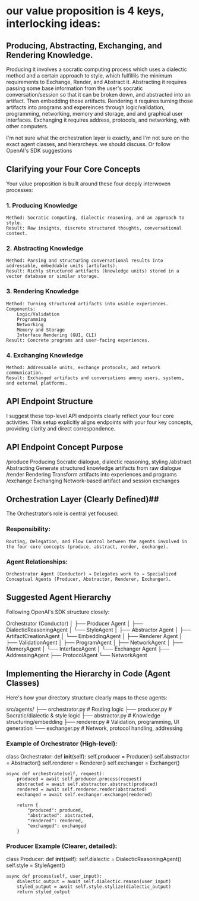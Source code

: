 # our value proposition is 4 keys, interlocking ideas:

## Producing, Abstracting, Exchanging, and Rendering Knowledge. 

Producing it involves a socratic computing process which uses a dialectic method and a certain approach to style, which fulfillils the minimum requirements to Exchange, Render, and Abstract it. 
Abstracting it requires passing some base information from the user's socratic conversation/session so that it can be broken down, and abstracted into an artifact. Then embedding those artifacts. 
Rendering it requires turning those artifacts into programs and expereinces through logic/validation, programming, networking, memory and storage, and and graphical user interfaces. 
Exchanging it requires address, protocols, and networking, with other computers. 

I'm not sure what the orchestration layer is exactly, and I'm not sure on the exact agent classes, and hierarcheys. we should discuss. Or follow OpenAI's SDK suggestions


## Clarifying your Four Core Concepts

Your value proposition is built around these four deeply interwoven processes:

### 1. Producing Knowledge
    Method: Socratic computing, dialectic reasoning, and an approach to style.
    Result: Raw insights, discrete structured thoughts, conversational context.

### 2. Abstracting Knowledge
    Method: Parsing and structuring conversational results into addressable, embeddable units (artifacts).
    Result: Richly structured artifacts (knowledge units) stored in a vector database or similar storage.

### 3. Rendering Knowledge
    Method: Turning structured artifacts into usable experiences.
    Components:
        Logic/Validation
        Programming
        Networking
        Memory and Storage
        Interface Rendering (GUI, CLI)
    Result: Concrete programs and user-facing experiences.

### 4. Exchanging Knowledge
    Method: Addressable units, exchange protocols, and network communication.
    Result: Exchanged artifacts and conversations among users, systems, and external platforms.


## API Endpoint Structure

I suggest these top-level API endpoints clearly reflect your four core activities. This setup explicitly aligns endpoints with your four key concepts, providing clarity and direct correspondence.  

API Endpoint	        Concept	            Purpose
------------------------------------------------------------------------------------------------------
/produce	            Producing	        Socratic dialogue, dialectic reasoning, styling
/abstract	            Abstracting	        Generate structured knowledge artifacts from raw dialogue
/render	                Rendering	        Transform artifacts into experiences and programs
/exchange	            Exchanging	        Network-based artifact and session exchanges


## Orchestration Layer (Clearly Defined)## 

The Orchestrator’s role is central yet focused:

### Responsibility:
    Routing, Delegation, and Flow Control between the agents involved in the four core concepts (produce, abstract, render, exchange).

### Agent Relationships:
    Orchestrator Agent (Conductor) → Delegates work to → Specialized Conceptual Agents (Producer, Abstractor, Renderer, Exchanger).  


## Suggested Agent Hierarchy

Following OpenAI's SDK structure closely:

Orchestrator (Conductor)
│
├── Producer Agent
│   ├── DialecticReasoningAgent
│   └── StyleAgent
│
├── Abstractor Agent
│   ├── ArtifactCreationAgent
│   └── EmbeddingAgent
│
├── Renderer Agent
│   ├── ValidationAgent
│   ├── ProgramAgent
│   ├── NetworkAgent
│   ├── MemoryAgent
│   └── InterfaceAgent
│
└── Exchanger Agent
    ├── AddressingAgent
    ├── ProtocolAgent
    └── NetworkAgent


## Implementing the Hierarchy in Code (Agent Classes)    

Here's how your directory structure clearly maps to these agents:

src/agents/
├── orchestrator.py          # Routing logic
├── producer.py              # Socratic/dialectic & style logic
├── abstractor.py            # Knowledge structuring/embedding
├── renderer.py              # Validation, programming, UI generation
└── exchanger.py             # Network, protocol handling, addressing

### Example of Orchestrator (High-level):

class Orchestrator:
    def __init__(self):
        self.producer = Producer()
        self.abstractor = Abstractor()
        self.renderer = Renderer()
        self.exchanger = Exchanger()

    async def orchestrate(self, request):
        produced = await self.producer.process(request)
        abstracted = await self.abstractor.abstract(produced)
        rendered = await self.renderer.render(abstracted)
        exchanged = await self.exchanger.exchange(rendered)

        return {
            "produced": produced,
            "abstracted": abstracted,
            "rendered": rendered,
            "exchanged": exchanged
        }


### Producer Example (Clearer, detailed):
class Producer:
    def __init__(self):
        self.dialectic = DialecticReasoningAgent()
        self.style = StyleAgent()

    async def process(self, user_input):
        dialectic_output = await self.dialectic.reason(user_input)
        styled_output = await self.style.stylize(dialectic_output)
        return styled_output
